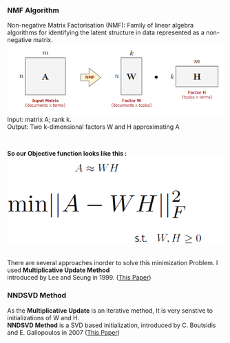 ### NMF Algorithm
Non-negative Matrix Factorisation (NMF): Family of linear algebra
algorithms for identifying the latent structure in data represented
as a non-negative matrix.
<br>
<img src="notebook_images/nmf.png">
<br>
<pr>Input: matrix A; rank k.<br>
Output: Two k-dimensional factors W and H approximating A</pr>

<br>

<b>So our Objective function looks like this :</b>
<img src="notebook_images/nmf2.png">
<br>
<br>
<br>
<pr>There are several approaches inorder to solve this minimization Problem. 
I used <b>Multiplicative Update Method</b> <br>introduced by Lee and Seung in 1999. (<a href="https://papers.nips.cc/paper/1861-algorithms-for-non-negative-matrix-factorization.pdf">This Paper</a>)</pr>

### NNDSVD Method
As the <b>Multiplicative Update</b> is an iterative method, It is very senstive to initializations of W and H. <br>
<b>NNDSVD Method</b> is a SVD based initialization, introduced by C. Boutsidis and E. Gallopoulos in 2007 (<a href="http://scgroup.hpclab.ceid.upatras.gr/faculty/stratis/Papers/HPCLAB020107.pdf">This Paper</a>)
